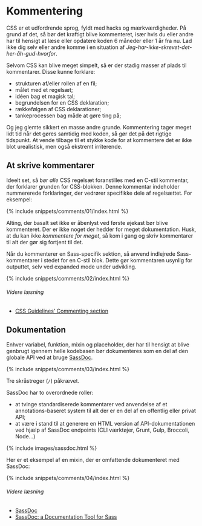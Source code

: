 
# Kommentering

CSS er et udfordrende sprog, fyldt med hacks og mærkværdigheder. På grund af det, så bør det kraftigt blive kommenteret, især hvis du eller andre har til hensigt at læse eller opdatere koden 6 måneder eller 1 år fra nu. Lad ikke dig selv eller andre komme i en situation af *Jeg-har-ikke-skrevet-det-her-åh-gud-hvorfor*.

Selvom CSS kan blive meget simpelt, så er der stadig masser af plads til kommentarer. Disse kunne forklare:

* strukturen af/eller rollen af en fil;
* målet med et regelsæt;
* idéen bag et magisk tal;
* begrundelsen for en CSS deklaration;
* rækkefølgen af CSS deklarationer;
* tankeprocessen bag måde at gøre ting på;

Og jeg glemte sikkert en masse andre grunde. Kommentering tager meget lidt tid når det gøres samtidig med koden, så gør det på det rigtige tidspunkt. At vende tilbage til et stykke kode for at kommentere det er ikke blot urealistisk, men også ekstremt irriterende.

## At skrive kommentarer

Ideelt set, så bør *alle* CSS regelsæt foranstilles med en C-stil kommentar, der forklarer grunden for CSS-blokken. Denne kommentar indeholder nummererede forklaringer, der vedrører specifikke dele af regelsættet. For eksempel:

{% include snippets/comments/01/index.html %}

Alting, der basalt set ikke er åbenlyst ved første øjekast bør blive kommenteret. Der er ikke noget der hedder for meget dokumentation. Husk, at du kan ikke *kommentere for meget*, så kom i gang og skriv kommentarer til alt der gør sig fortjent til det.

Når du kommenterer en Sass-specifik sektion, så anvend indlejrede Sass-kommentarer i stedet for en C-stil blok. Dette gør kommentaren usynlig for outputtet, selv ved expanded mode under udvikling.

{% include snippets/comments/02/index.html %}

###### Videre læsning

* [CSS Guidelines’ Commenting section](http://cssguidelin.es/#commenting)

## Dokumentation

Enhver variabel, funktion, mixin og placeholder, der har til hensigt at blive genbrugt igennem helle kodebasen bør dokumenteres som en del af den globale API ved at bruge [SassDoc](http://sassdoc.com).

{% include snippets/comments/03/index.html %}

<div class="note">
  <p>Tre skråstreger (<code>/</code>) påkrævet.</p>
</div>

SassDoc har to overordnede roller:

* at tvinge standardiserede kommentarer ved anvendelse af et annotations-baseret system til alt der er en del af en offentlig eller privat API;
* at være i stand til at generere en HTML version af API-dokumentationen ved hjælp af SassDoc endpoints (CLI værktøjer, Grunt, Gulp, Broccoli, Node...)

{% include images/sassdoc.html %}

Her er et eksempel af en mixin, der er omfattende dokumenteret med SassDoc:

{% include snippets/comments/04/index.html %}

###### Videre læsning

* [SassDoc](http://sassdoc.com)
* [SassDoc: a Documentation Tool for Sass](http://www.sitepoint.com/sassdoc-documentation-tool-sass/)
